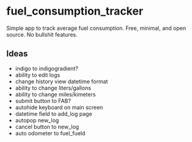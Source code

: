 # fuel_consumption_tracker

Simple app to track average fuel consumption. Free, minimal, and open source. No bullshit features.

## Ideas

- indigo to indigogradient?
- ability to edit logs
- change history view datetime format
- ability to change liters/gallons
- ability to change miles/kimeters
- submit button to FAB?
- autohide keyboard on main screen
- datetime field to add_log page
- autopop new_log
- cancel button to new_log
- auto odometer to fuel_fueld